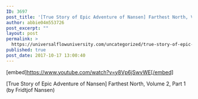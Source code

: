```yaml
---
ID: 3697
post_title: '[True Story of Epic Adventure of Nansen] Farthest North, Volume 2, Part 1'
author: abbie04m553726
post_excerpt: ""
layout: post
permalink: >
  https://universalflowuniversity.com/uncategorized/true-story-of-epic-adventure-of-nansen-farthest-north-volume-2-part-1/
published: true
post_date: 2017-10-17 13:00:40
---
```

[embed]https://www.youtube.com/watch?v=y8Vp6jSwvWE[/embed]<br>
<p>[True Story of Epic Adventure of Nansen] Farthest North, Volume 2, Part 1 (by Fridtjof Nansen)</p>